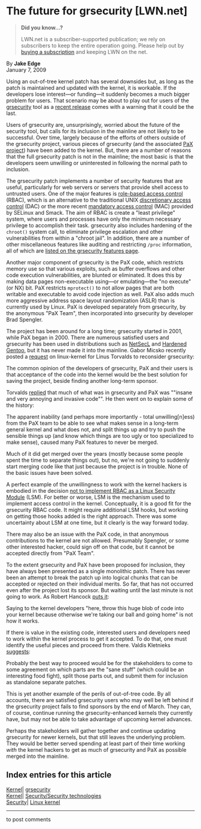 # The future for grsecurity [LWN.net]

> **Did you know...?**
> 
> LWN.net is a subscriber-supported publication; we rely on subscribers to keep the entire operation going. Please help out by [buying a subscription](/Promo/nst-nag4/subscribe) and keeping LWN on the net. 

By **Jake Edge**  
January 7, 2009 

Using an out-of-tree kernel patch has several downsides but, as long as the patch is maintained and updated with the kernel, it is workable. If the developers lose interest—or funding—it suddenly becomes a much bigger problem for users. That scenario may be about to play out for users of the [grsecurity](http://www.grsecurity.net/) tool as a [recent release](http://www.grsecurity.net/news.php#grsec2112) comes with a warning that it could be the last. 

Users of grsecurity are, unsurprisingly, worried about the future of the security tool, but calls for its inclusion in the mainline are not likely to be successful. Over time, largely because of the efforts of others outside of the grsecurity project, various pieces of grsecurity (and the associated [PaX project](http://pax.grsecurity.net/)) have been added to the kernel. But, there are a number of reasons that the full grsecurity patch is not in the mainline; the most basic is that the developers seem unwilling or uninterested in following the normal path to inclusion. 

The grsecurity patch implements a number of security features that are useful, particularly for web servers or servers that provide shell access to untrusted users. One of the major features is [role-based access control](http://en.wikipedia.org/wiki/Role-based_access_control) (RBAC), which is an alternative to the traditional UNIX [discretionary access control](http://en.wikipedia.org/wiki/Discretionary_access_control) (DAC) or the more recent [mandatory access control](http://en.wikipedia.org/wiki/Mandatory_access_control) (MAC) provided by SELinux and Smack. The aim of RBAC is create a "least privilege" system, where users and processes have only the minimum necessary privilege to accomplish their task. grsecurity also includes hardening of the `chroot()` system call, to eliminate privilege escalation and other vulnerabilities from within a "chroot jail". In addition, there are a number of other miscellaneous features like auditing and restricting `/proc` information, all of which are [listed on the grsecurity features page](http://www.grsecurity.net/features.php). 

Another major component of grsecurity is the PaX code, which restricts memory use so that various exploits, such as buffer overflows and other code execution vulnerabilities, are blunted or eliminated. It does this by making data pages non-executable using—or emulating—the "no execute" (or NX) bit. PaX restricts `mprotect()` to not allow pages that are both writable and executable to avoid code injection as well. PaX also adds much more aggressive address space layout randomization (ASLR) than is currently used by Linux. PaX is developed separately from grsecurity, by the anonymous "PaX Team", then incorporated into grsecurity by developer Brad Spengler. 

The project has been around for a long time; grsecurity started in 2001, while PaX began in 2000. There are numerous satisfied users and grsecurity has been used in distributions such as [NetSecL](http://netsecl.com/) and [Hardened Gentoo](http://www.gentoo.org/proj/en/hardened/), but it has never made it into the mainline. Gabor Micsko recently posted a [request](/Articles/313758/) on linux-kernel for Linus Torvalds to reconsider grsecurity: 

The common opinion of the developers of grsecurity, PaX and their users is that acceptance of the code into the kernel would be the best solution for saving the project, beside finding another long-term sponsor. 

Torvalds [replied](/Articles/313765/) that much of what was in grsecurity and PaX was ""insane and very annoying and invasive code"". He then went on to explain some of the history: 

The apparent inability (and perhaps more importantly - total unwilling[n]ess) from the PaX team to be able to see what makes sense in a long-term general kernel and what does not, and split things up and try to push the sensible things up (and know which things are too ugly or too specialized to make sense), caused many PaX features to never be merged. 

Much of it did get merged over the years (mostly because some people spent the time to separate things out), but no, we're not going to suddenly start merging code like that just because the project is in trouble. None of the basic issues have been solved. 

A perfect example of the unwillingness to work with the kernel hackers is embodied in the decision [not to implement RBAC as a Linux Security Module](http://www.grsecurity.net/lsm.php) (LSM). For better or worse, LSM is the mechanism used to implement access control in the kernel. Conceptually, it is a good fit for the grsecurity RBAC code. It might require additional LSM hooks, but working on getting those hooks added is the right approach. There was some uncertainty about LSM at one time, but it clearly is the way forward today. 

There may also be an issue with the PaX code, in that anonymous contributions to the kernel are not allowed. Presumably Spengler, or some other interested hacker, could sign off on that code, but it cannot be accepted directly from "PaX Team". 

To the extent grsecurity and PaX have been proposed for inclusion, they have always been presented as a single monolithic patch. There has never been an attempt to break the patch up into logical chunks that can be accepted or rejected on their individual merits. So far, that has not occurred even after the project lost its sponsor. But waiting until the last minute is not going to work. As Robert Hancock [puts it](/Articles/313767/): 

Saying to the kernel developers "here, throw this huge blob of code into your kernel because otherwise we're taking our ball and going home" is not how it works. 

If there is value in the existing code, interested users and developers need to work within the kernel process to get it accepted. To do that, one must identify the useful pieces and proceed from there. Valdis Kletnieks [suggests](/Articles/313766/): 

Probably the best way to proceed would be for the stakeholders to come to some agreement on which parts are the "sane stuff" (which could be an interesting food fight), split those parts out, and submit them for inclusion as standalone separate patches. 

This is yet another example of the perils of out-of-tree code. By all accounts, there are satisfied grsecurity users who may well be left behind if the grsecurity project fails to find sponsors by the end of March. They can, of course, continue running the grsecurity-enhanced kernels they currently have, but may not be able to take advantage of upcoming kernel advances. 

Perhaps the stakeholders will gather together and continue updating grsecurity for newer kernels, but that still leaves the underlying problem. They would be better served spending at least part of their time working _with_ the kernel hackers to get as much of grsecurity and PaX as possible merged into the mainline. 

  
Index entries for this article  
---  
[Kernel](/Kernel/Index)| [grsecurity](/Kernel/Index#grsecurity)  
[Kernel](/Kernel/Index)| [Security/Security technologies](/Kernel/Index#Security-Security_technologies)  
[Security](/Security/Index/)| [Linux kernel](/Security/Index/#Linux_kernel)  
  


* * *

to post comments 
